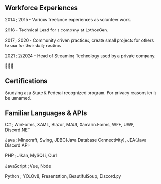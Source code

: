 ## Workforce Experiences
2014 ; 2015 - Various freelance experiences as volunteer work.<br /><br />
2016 - Technical Lead for a company at LothosGen. <br /><br />
2017 ; 2020 - Community driven practices, create small projects for others to use for their daily routine.<br /><br />
2021 ; 2/2024 - Head of Streaming Technology used by a private company.<br /><br />
👀👀👀

## Certifications
Studying at a State & Federal recognized program. For privacy reasons let it be unnamed. 

## Familiar Languages & APIs
C# ; WinForms, XAML, Blazor, MAUI, Xamarin.Forms, WPF, UWP, Discord.NET<br /><br />
Java ; Minecraft, Swing, JDBC(Java Database Connectivity), JDA(Java Discord API)<br /><br />
PHP ; Jikan, MySQLi, Curl<br /><br />
JavaScript ; Vue, Node<br /><br />
Python ; YOLOv8, Presentation, BeautifulSoup, Discord.py<br /><br />

